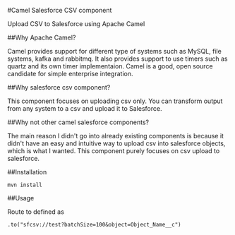 #Camel Salesforce CSV component

Upload CSV to Salesforce using Apache Camel

##Why Apache Camel?

Camel provides support for different type of systems such as MySQL, file systems, kafka and rabbitmq. It also provides support to use timers such as quartz and its own timer implementaion. Camel is a good, open source candidate for simple enterprise integration.

##Why salesforce csv component?

This component focuses on uploading csv only. You can transform output from any system to a csv and upload it to Salesforce.

##Why not other camel salesforce components?

The main reason I didn't go into already existing components is because it didn't have an easy and intuitive way to upload csv into salesforce objects, which is what I wanted. This component purely focuses on csv upload to salesforce.

##Installation

    mvn install

##Usage

Route to defined as

    .to("sfcsv://test?batchSize=100&object=Object_Name__c")
